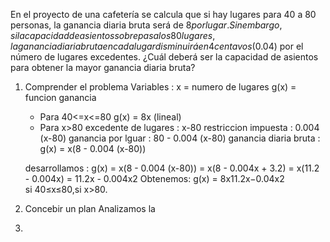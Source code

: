 En el proyecto de una cafetería se calcula que si hay lugares para 40 a 80 personas, la ganancia diaria bruta será de $8 por lugar. Sin embargo, si la capacidad de asientos sobrepasa los 80 lugares, la ganancia diaria bruta en cada lugar disminuirá en 4 centavos ($0.04) por el número de lugares excedentes. ¿Cuál deberá ser la capacidad de asientos para obtener la mayor ganancia diaria bruta?

1. Comprender el problema
	Variables : x = numero de lugares
	            g(x) = funcion ganancia
	- Para 40<=x<=80
	  g(x) = 8x (lineal)
	- Para x>80
	  excedente de lugares : x-80
	  restriccion impuesta : 0.004 (x-80)
	  ganancia por lguar : 80 - 0.004 (x-80)
	  ganancia diaria bruta : g(x) = x(8 - 0.004 (x-80))
	  
	desarrollamos :
	g(x) = x(8 - 0.004 (x-80)) = x(8 - 0.004x + 3.2) = x(11.2 - 0.004x) = 11.2x - 0.004x2
	Obtenemos:
		g(x) = 8x11.2x−0.04x2​si 40≤x≤80,si x>80.​
	  
2. Concebir un plan
	Analizamos la
3. 